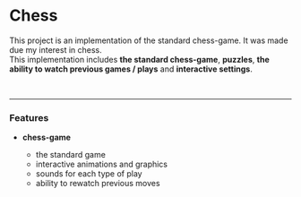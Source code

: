 
<h1>Chess</h1>

This project is an implementation of the standard chess-game. It was made due my interest in chess.  
This implementation includes **the standard chess-game**, **puzzles**, **the ability to watch previous games / plays** and **interactive settings**.  



<br>

----

 <h3>Features</h3>

- <strong>chess-game </strong>

  - the standard game
  - interactive animations and graphics
  - sounds for each type of play
  - ability to rewatch previous moves



